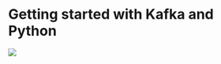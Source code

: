 # Getting started with Kafka and Python

[![](https://img.shields.io/badge/github-code-green?logo=github)](https://github.com/sparsh-ai/recohut/tree/main/03-processing/kafka/lab-kafka-python)